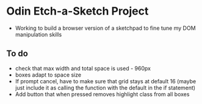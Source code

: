 # Odin Etch-a-Sketch Project

* Working to build a browser version of a sketchpad to fine tune my DOM manipulation skills

## To do

* check that max width and total space is used - 960px
* boxes adapt to space size
* If prompt cancel, have to make sure that grid stays at default 16 (maybe just include it as calling the function with the default in the if statement)
* Add button that when pressed removes highlight class from all boxes